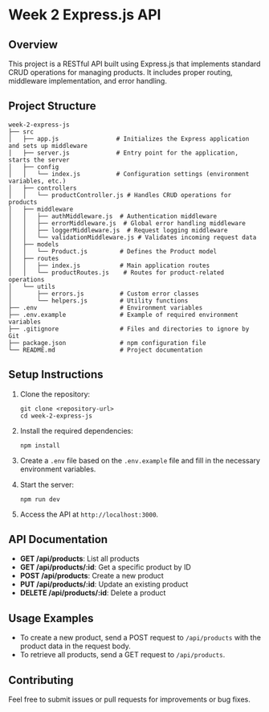 # Week 2 Express.js API

## Overview
This project is a RESTful API built using Express.js that implements standard CRUD operations for managing products. It includes proper routing, middleware implementation, and error handling.

## Project Structure
```
week-2-express-js
├── src
│   ├── app.js                # Initializes the Express application and sets up middleware
│   ├── server.js             # Entry point for the application, starts the server
│   ├── config
│   │   └── index.js          # Configuration settings (environment variables, etc.)
│   ├── controllers
│   │   └── productController.js # Handles CRUD operations for products
│   ├── middleware
│   │   ├── authMiddleware.js  # Authentication middleware
│   │   ├── errorMiddleware.js  # Global error handling middleware
│   │   ├── loggerMiddleware.js  # Request logging middleware
│   │   └── validationMiddleware.js # Validates incoming request data
│   ├── models
│   │   └── Product.js         # Defines the Product model
│   ├── routes
│   │   ├── index.js           # Main application routes
│   │   └── productRoutes.js    # Routes for product-related operations
│   └── utils
│       ├── errors.js          # Custom error classes
│       └── helpers.js         # Utility functions
├── .env                       # Environment variables
├── .env.example               # Example of required environment variables
├── .gitignore                 # Files and directories to ignore by Git
├── package.json               # npm configuration file
└── README.md                  # Project documentation
```

## Setup Instructions
1. Clone the repository:
   ```
   git clone <repository-url>
   cd week-2-express-js
   ```

2. Install the required dependencies:
   ```
   npm install
   ```

3. Create a `.env` file based on the `.env.example` file and fill in the necessary environment variables.

4. Start the server:
   ```
   npm run dev
   ```

5. Access the API at `http://localhost:3000`.

## API Documentation
- **GET /api/products**: List all products
- **GET /api/products/:id**: Get a specific product by ID
- **POST /api/products**: Create a new product
- **PUT /api/products/:id**: Update an existing product
- **DELETE /api/products/:id**: Delete a product

## Usage Examples
- To create a new product, send a POST request to `/api/products` with the product data in the request body.
- To retrieve all products, send a GET request to `/api/products`.

## Contributing
Feel free to submit issues or pull requests for improvements or bug fixes.